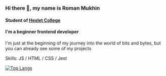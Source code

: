 ### Hi there 👋, my name is Roman Mukhin
#### Student of <a href = 'https://vk.com/hexlyru'>Hexlet College</a>
#### I'm a beginner frontend developer
I'm just at the beginning of my journey into the world of bits and bytes, but you can already see some of my projects

Skills: JS / HTML / CSS / Jest

[![Top Langs](https://github-readme-stats.vercel.app/api/top-langs/?username=mkh1n)](https://github.com/anuraghazra/github-readme-stats)
